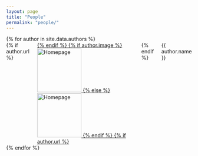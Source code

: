 ```yaml
---
layout: page
title: "People"
permalink: "people/"
---
```


<div class="row">
{% for author in site.data.authors %}
<div class="small-3 columns end">
    {% if author.url %}
      <a target="_blank" href="{{ author.url }}">
    {% endif %}
    {% if author.image %}
    <img src="{{ site.urlimg }}{{ author.image }}" alt="Homepage" style="height:120px">
    {% else %}
    <img src="{{ site.urlimg }}anonymous.png" alt="Homepage"  style="height:120px">
    {% endif %}
    {% if author.url %}
      </a>
    {% endif %}
    <div class="desc">{{ author.name }}</div>
  </div>
{% endfor %}
</div>
